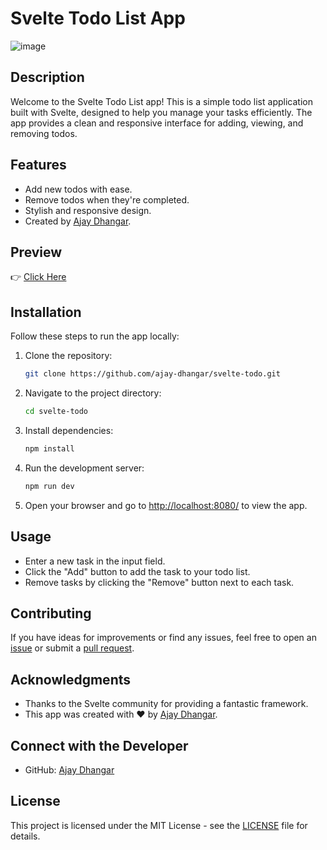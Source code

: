 
# Svelte Todo List App

![image](https://github.com/Ajay-Dhangar/svelte-todo/assets/99037494/adafbe37-cdae-46b8-86af-bc5337a49906)

## Description

Welcome to the Svelte Todo List app! This is a simple todo list application built with Svelte, designed to help you manage your tasks efficiently. The app provides a clean and responsive interface for adding, viewing, and removing todos.

## Features

- Add new todos with ease.
- Remove todos when they're completed.
- Stylish and responsive design.
- Created by [Ajay Dhangar](https://github.com/ajay-dhangar).

## Preview

👉 [Click Here](https://svelte-todo-1.vercel.app/)

## Installation

Follow these steps to run the app locally:

1. Clone the repository:

   ```bash
   git clone https://github.com/ajay-dhangar/svelte-todo.git
   ```

2. Navigate to the project directory:

   ```bash
   cd svelte-todo
   ```

3. Install dependencies:

   ```bash
   npm install
   ```

4. Run the development server:

   ```bash
   npm run dev
   ```

5. Open your browser and go to [http://localhost:8080/](http://localhost:8080/) to view the app.

## Usage

- Enter a new task in the input field.
- Click the "Add" button to add the task to your todo list.
- Remove tasks by clicking the "Remove" button next to each task.

## Contributing

If you have ideas for improvements or find any issues, feel free to open an [issue](https://github.com/ajay-dhangar/svelte-todo/issues) or submit a [pull request](https://github.com/ajay-dhangar/svelte-todo/pulls).

## Acknowledgments

- Thanks to the Svelte community for providing a fantastic framework.
- This app was created with ❤️ by [Ajay Dhangar](https://github.com/ajay-dhangar).

## Connect with the Developer

- GitHub: [Ajay Dhangar](https://github.com/ajay-dhangar)

## License

This project is licensed under the MIT License - see the [LICENSE](LICENSE) file for details.

